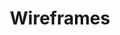 ---
layout: card
title: Wireframes
permalink: /playbook/develop/wireframes
position: 4
what: Ac auctor augue mauris augue neque gravida in fermentum. Lectus quam id leo in vitae turpis massa sed elementum. 
why: Pellentesque dignissim enim sit amet venenatis urna cursus eget.
parent: develop
---